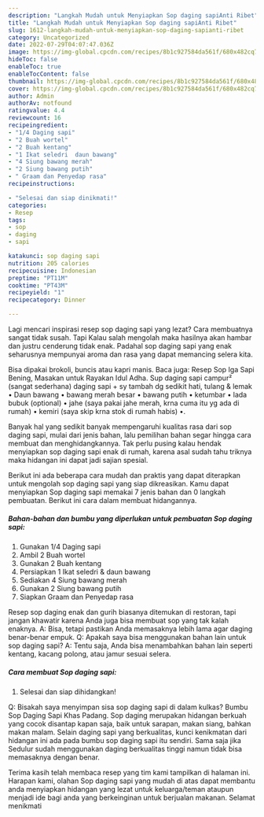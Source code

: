 ```yaml
---
description: "Langkah Mudah untuk Menyiapkan Sop daging sapiAnti Ribet"
title: "Langkah Mudah untuk Menyiapkan Sop daging sapiAnti Ribet"
slug: 1612-langkah-mudah-untuk-menyiapkan-sop-daging-sapianti-ribet
category: Uncategorized
date: 2022-07-29T04:07:47.036Z
image: https://img-global.cpcdn.com/recipes/8b1c927584da561f/680x482cq70/sop-daging-sapi-foto-resep-utama.jpg
hideToc: false
enableToc: true
enableTocContent: false
thumbnail: https://img-global.cpcdn.com/recipes/8b1c927584da561f/680x482cq70/sop-daging-sapi-foto-resep-utama.jpg
cover: https://img-global.cpcdn.com/recipes/8b1c927584da561f/680x482cq70/sop-daging-sapi-foto-resep-utama.jpg
author: Admin
authorAv: notfound
ratingvalue: 4.4
reviewcount: 16
recipeingredient:
- "1/4 Daging sapi"
- "2 Buah wortel"
- "2 Buah kentang"
- "1 Ikat seledri  daun bawang"
- "4 Siung bawang merah"
- "2 Siung bawang putih"
- " Graam dan Penyedap rasa"
recipeinstructions:

- "Selesai dan siap dinikmati!"
categories:
- Resep
tags:
- sop
- daging
- sapi

katakunci: sop daging sapi 
nutrition: 205 calories
recipecuisine: Indonesian
preptime: "PT11M"
cooktime: "PT43M"
recipeyield: "1"
recipecategory: Dinner

---
```



Lagi mencari inspirasi resep sop daging sapi yang lezat? Cara membuatnya sangat tidak susah. Tapi Kalau salah mengolah maka hasilnya akan hambar dan justru cenderung tidak enak. Padahal sop daging sapi yang enak seharusnya mempunyai aroma dan rasa yang dapat memancing selera kita.


Bisa dipakai brokoli, buncis atau kapri manis. Baca juga: Resep Sop Iga Sapi Bening, Masakan untuk Rayakan Idul Adha. Sup daging sapi campur² (sangat sederhana) daging sapi + sy tambah dg sedikit hati, tulang &amp; lemak • Daun bawang • bawang merah besar • bawang putih • ketumbar • lada bubuk (optional) • jahe (saya pakai jahe merah, krna cuma itu yg ada di rumah) • kemiri (saya skip krna stok di rumah habis) •.

Banyak hal yang sedikit banyak mempengaruhi kualitas rasa dari sop daging sapi, mulai dari jenis bahan, lalu pemilihan bahan segar hingga cara membuat dan menghidangkannya. Tak perlu pusing kalau hendak menyiapkan sop daging sapi enak di rumah, karena asal sudah tahu triknya maka hidangan ini dapat jadi sajian spesial.


Berikut ini ada beberapa cara mudah dan praktis yang dapat diterapkan untuk mengolah sop daging sapi yang siap dikreasikan. Kamu dapat menyiapkan Sop daging sapi memakai 7 jenis bahan dan 0 langkah pembuatan. Berikut ini cara dalam membuat hidangannya.

<!--inarticleads1-->

##### Bahan-bahan dan bumbu yang diperlukan untuk pembuatan Sop daging sapi:

1. Gunakan 1/4 Daging sapi
1. Ambil 2 Buah wortel
1. Gunakan 2 Buah kentang
1. Persiapkan 1 Ikat seledri &amp; daun bawang
1. Sediakan 4 Siung bawang merah
1. Gunakan 2 Siung bawang putih
1. Siapkan  Graam dan Penyedap rasa


Resep sop daging enak dan gurih biasanya ditemukan di restoran, tapi jangan khawatir karena Anda juga bisa membuat sop yang tak kalah enaknya. A: Bisa, tetapi pastikan Anda memasaknya lebih lama agar daging benar-benar empuk. Q: Apakah saya bisa menggunakan bahan lain untuk sop daging sapi? A: Tentu saja, Anda bisa menambahkan bahan lain seperti kentang, kacang polong, atau jamur sesuai selera. 

<!--inarticleads2-->

##### Cara membuat Sop daging sapi:


1. Selesai dan siap dihidangkan!

Q: Bisakah saya menyimpan sisa sop daging sapi di dalam kulkas? Bumbu Sop Daging Sapi Khas Padang. Sop daging merupakan hidangan berkuah yang cocok disantap kapan saja, baik untuk sarapan, makan siang, bahkan makan malam. Selain daging sapi yang berkualitas, kunci kenikmatan dari hidangan ini ada pada bumbu sop daging sapi itu sendiri. Sama saja jika Sedulur sudah menggunakan daging berkualitas tinggi namun tidak bisa memasaknya dengan benar. 

Terima kasih telah membaca resep yang tim kami tampilkan di halaman ini. Harapan kami, olahan Sop daging sapi yang mudah di atas dapat membantu anda menyiapkan hidangan yang lezat untuk keluarga/teman ataupun menjadi ide bagi anda yang berkeinginan untuk berjualan makanan. Selamat menikmati
